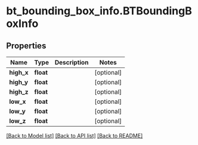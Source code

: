 # bt_bounding_box_info.BTBoundingBoxInfo

## Properties
Name | Type | Description | Notes
------------ | ------------- | ------------- | -------------
**high_x** | **float** |  | [optional] 
**high_y** | **float** |  | [optional] 
**high_z** | **float** |  | [optional] 
**low_x** | **float** |  | [optional] 
**low_y** | **float** |  | [optional] 
**low_z** | **float** |  | [optional] 

[[Back to Model list]](../README.md#documentation-for-models) [[Back to API list]](../README.md#documentation-for-api-endpoints) [[Back to README]](../README.md)


